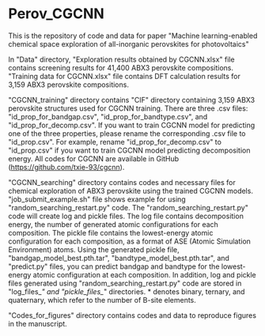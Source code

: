# Perov_CGCNN
This is the repository of code and data for paper "Machine learning-enabled chemical space exploration of all-inorganic perovskites for photovoltaics"

In "Data" directory,	"Exploration results obtained by CGCNN.xlsx" file contains screening results for 41,400 ABX3 perovskite compositions. "Training data for CGCNN.xlsx" file contains DFT calculation results for 3,159 ABX3 perovskite compositions.

"CGCNN_training" directory contains "CIF" directory containing 3,159 ABX3 perovskite structures used for CGCNN training. There are three .csv files: "id_prop_for_bandgap.csv", "id_prop_for_bandtype.csv", and "id_prop_for_decomp.csv". If you want to train CGCNN model for predicting one of the three properties, please rename the corresponding .csv file to "id_prop.csv". For example, rename "id_prop_for_decomp.csv" to "id_prop.csv" if you want to train CGCNN model predicting decomposition energy. All codes for CGCNN are available in GitHub (https://github.com/txie-93/cgcnn). 

"CGCNN_searching" directory contains codes and necessary files for chemical exploration of ABX3 perovskite using the trained CGCNN models. "job_submit_example.sh" file shows example for using "random_searching_restart.py" code. The "random_searching_restart.py" code will create log and pickle files. The log file contains decomposition energy, the number of generated atomic configurations for each composition. The pickle file contains the lowest-energy atomic configuration for each composition, as a format of ASE (Atomic Simulation Environment) atoms. Using the generated pickle file, "bandgap_model_best.pth.tar", "bandtype_model_best.pth.tar", and "predict.py" files, you can predict bandgap and bandtype for the lowest-energy atomic configuration at each composition. In addition, log and pickle files generated using "random_searching_restart.py" code are stored in "log_files_*" and "pickle_files_*" directories. * denotes binary, ternary, and quaternary, which refer to the number of B-site elements.

"Codes_for_figures" directory contains codes and data to reproduce figures in the manuscript. 
